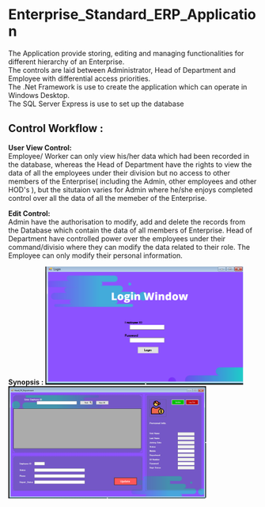 # Enterprise_Standard_ERP_Application


The Application provide storing, editing and managing functionalities for different hierarchy of an Enterprise.<br/>
The controls are laid between Administrator, Head of Department and Employee with differential access priorities.
</br>
The .Net Framework is use to create the application which can operate in Windows Desktop.
</br>The SQL Server Express is use to set up the database

## Control Workflow :
<b>User View Control:</b></br>
Employee/ Worker can only view his/her data which had been recorded in the database, whereas the Head of Department have the rights to view the data of all the employees under their division but no access to other members of the Enterprise( including the Admin, other employees and other HOD's ), but the situtaion varies for Admin where he/she enjoys completed control over all the data of all the memeber of the Enterprise.

<b>Edit Control:</b></br>
Admin have the authorisation to modify, add and delete the records from the Database which contain the data of all members of Enterprise. Head of Department have controlled power over the employees under their command/divisio where they can modify the data related to their role. The Employee can only modify their personal information. 

<b>Synopsis :</b>
<img src="Screenshot (2).png" width="400">
</br>
<img src="Screenshot (3).png" width="400">

